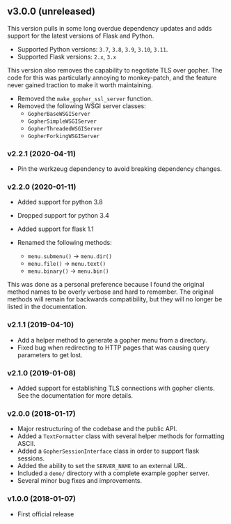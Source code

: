 ## v3.0.0 (unreleased)

This version pulls in some long overdue dependency updates and adds
support for the latest versions of Flask and Python.

- Supported Python versions: `3.7`, `3.8`, `3.9`, `3.10`, `3.11`.
- Supported Flask versions: `2.x`, `3.x`

This version also removes the capability to negotiate TLS over
gopher. The code for this was particularly annoying to monkey-patch,
and the feature never gained traction to make it worth maintaining.

- Removed the `make_gopher_ssl_server` function.
- Removed the following WSGI server classes:
  - ``GopherBaseWSGIServer``
  - ``GopherSimpleWSGIServer``
  - ``GopherThreadedWSGIServer``
  - ``GopherForkingWSGIServer``

### v2.2.1 (2020-04-11)

- Pin the werkzeug dependency to avoid breaking dependency changes.

### v2.2.0 (2020-01-11)

- Added support for python 3.8
- Dropped support for python 3.4
- Added support for flask 1.1
- Renamed the following methods:

  - ``menu.submenu()`` -> ``menu.dir()``
  - ``menu.file()`` -> ``menu.text()``
  - ``menu.binary()`` -> ``menu.bin()``

This was done as a personal preference because I found the original method
names to be overly verbose and hard to remember. The original methods will
remain for backwards compatibility, but they will no longer be listed in
the documentation.

### v2.1.1 (2019-04-10)

- Add a helper method to generate a gopher menu from a directory.
- Fixed bug when redirecting to HTTP pages that was causing query parameters
  to get lost.

### v2.1.0 (2019-01-08)

- Added support for establishing TLS connections with gopher clients. See the
  documentation for more details.

### v2.0.0 (2018-01-17)

- Major restructuring of the codebase and the public API.
- Added a ``TextFormatter`` class with several helper methods for formatting
  ASCII.
- Added a ``GopherSessionInterface`` class in order to support flask sessions.
- Added the ability to set the ``SERVER_NAME`` to an external URL.
- Included a ``demo/`` directory with a complete example gopher server.
- Several minor bug fixes and improvements.

### v1.0.0 (2018-01-07)

- First official release
